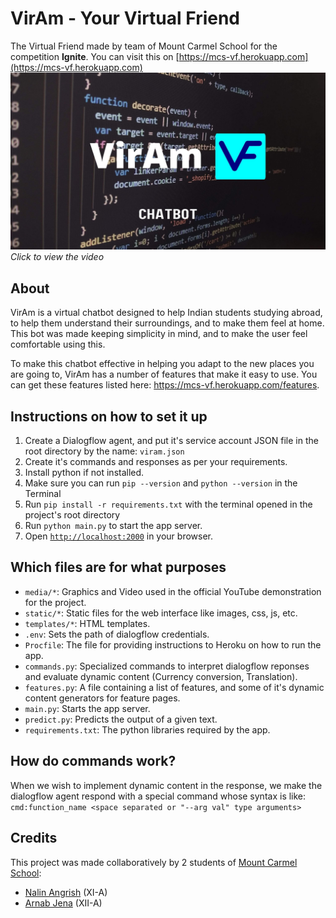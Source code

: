 # VirAm - Your Virtual Friend
The Virtual Friend made by team of Mount Carmel School for the competition **Ignite**. You can visit this on [https://mcs-vf.herokuapp.com](https://mcs-vf.herokuapp.com)  
[![Introductory Video](https://github.com/Nalin-2005/VirAm/blob/main/media/Thumbnail.jpg?raw=1)](https://www.youtube.com/watch?v=xKLleKGzPuQ)  
*Click to view the video*

## About
VirAm is a virtual chatbot designed to help Indian students studying abroad, to help them understand their surroundings, and to make them feel at home. This bot was made keeping simplicity in mind, and to make the user feel comfortable using this.   

To make this chatbot effective in helping you adapt to the new places you are going to, VirAm has a number of features that make it easy to use. You can get these features listed here: https://mcs-vf.herokuapp.com/features.   

## Instructions on how to set it up
1. Create a Dialogflow agent, and put it's service account JSON file in the root directory by the name: `viram.json`
2. Create it's commands and responses as per your requirements.
3. Install python if not installed.
4. Make sure you can run `pip --version` and `python --version` in the Terminal
5. Run `pip install -r requirements.txt` with the terminal opened in the project's root directory
6. Run `python main.py` to start the app server.
7. Open [`http://localhost:2000`](http://localhost:2000) in your browser.

## Which files are for what purposes
- `media/*`: Graphics and Video used in the official YouTube demonstration for the project.   
- `static/*`: Static files for the web interface like images, css, js, etc.   
- `templates/*`: HTML templates.   
- `.env`: Sets the path of dialogflow credentials.   
- `Procfile`: The file for providing instructions to Heroku on how to run the app.   
- `commands.py`: Specialized commands to interpret dialogflow reponses and evaluate dynamic content (Currency conversion, Translation).   
- `features.py`: A file containing a list of features, and some of it's dynamic content generators for feature pages.   
- `main.py`: Starts the app server.   
- `predict.py`: Predicts the output of a given text.   
- `requirements.txt`: The python libraries required by the app.   

## How do commands work?
When we wish to implement dynamic content in the response, we make the dialogflow agent respond with a special command whose syntax is like: `cmd:function_name <space separated or "--arg val" type arguments>`   

## Credits
This project was made collaboratively by 2 students of [Mount Carmel School](https://mountcarmelchd.org/):  
- [Nalin Angrish](https://www.nalinangrish.me/) (XI-A) 
- [Arnab Jena](https://github.com/arnabjena007) (XII-A)